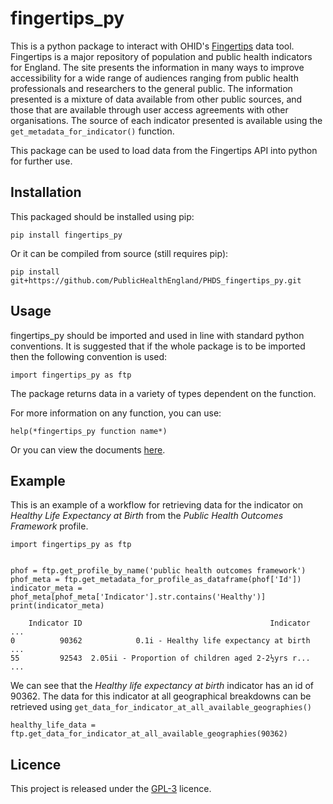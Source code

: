 # fingertips_py

This is a python package to interact with OHID's 
[Fingertips](https://fingertips.phe.org.uk/) data tool. Fingertips is a 
major repository of population and public health indicators for England.
The site presents the information in many ways to improve accessibility 
for a wide range of audiences ranging from public health professionals 
and researchers to the general public. The information presented is a 
mixture of data available from other public sources, and those that are 
available through user access agreements with other organisations. The 
source of each indicator presented is available using the 
 `get_metadata_for_indicator()` function.
 
 
This package can be used to load data from the Fingertips API into 
python for further use.
 
## Installation
 
This packaged should be installed using pip:

```
pip install fingertips_py
``` 

Or it can be compiled from source (still requires pip):

```
pip install git+https://github.com/PublicHealthEngland/PHDS_fingertips_py.git
```

## Usage

fingertips_py should be imported and used in line with standard python
conventions. It is suggested that if the whole package is to be imported
 then the following convention is used:
 
```
import fingertips_py as ftp
```

The package returns data in a variety of types dependent on the 
function. 

For more information on any function, you can use:

```
help(*fingertips_py function name*)
```

Or you can view the documents [here](https://fingertips-py.readthedocs.io/en/latest/).

## Example

This is an example of a workflow for retrieving data for the indicator 
on *Healthy Life Expectancy at Birth* from the *Public Health Outcomes 
Framework* profile. 

```
import fingertips_py as ftp


phof = ftp.get_profile_by_name('public health outcomes framework')
phof_meta = ftp.get_metadata_for_profile_as_dataframe(phof['Id'])
indicator_meta = phof_meta[phof_meta['Indicator'].str.contains('Healthy')]
print(indicator_meta)

    Indicator ID                                          Indicator  ...   
0          90362            0.1i - Healthy life expectancy at birth  ... 
55         92543  2.05ii - Proportion of children aged 2-2½yrs r...  ...
```

We can see that the *Healthy life expectancy at birth* indicator has an 
id of 90362. The data for this indicator at all geographical breakdowns 
can be retrieved using `get_data_for_indicator_at_all_available_geographies()`

```
healthy_life_data = ftp.get_data_for_indicator_at_all_available_geographies(90362)
```

## Licence

This project is released under the [GPL-3](https://opensource.org/licenses/GPL-3.0)
licence.  
